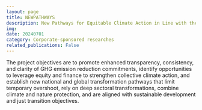 ```yaml
---
layout: page
title: NEWPATHWAYS
description: New Pathways for Equitable Climate Action in Line with the Paris Agreement and Sustainable Development
img:
date: 20240701
category: Corporate-sponsored researches
related_publications: False
---
```

The project objectives are to promote enhanced transparency, consistency, and clarity of GHG emission reduction commitments, identify opportunities to leverage equity and finance to strengthen collective climate action, and establish new national and global transformation pathways that limit temporary overshoot, rely on deep sectoral transformations, combine climate and nature protection, and are aligned with sustainable development and just transition objectives.
